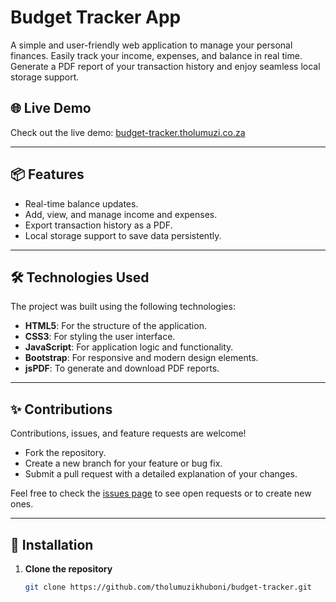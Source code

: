 # Budget Tracker App  

A simple and user-friendly web application to manage your personal finances. Easily track your income, expenses, and balance in real time. Generate a PDF report of your transaction history and enjoy seamless local storage support.  

## 🌐 Live Demo  
Check out the live demo: [budget-tracker.tholumuzi.co.za](https://budget-tracker.tholumuzi.co.za)  

---

## 📦 Features  
- Real-time balance updates.  
- Add, view, and manage income and expenses.  
- Export transaction history as a PDF.  
- Local storage support to save data persistently.  

---

## 🛠️ Technologies Used  
The project was built using the following technologies:  
- **HTML5**: For the structure of the application.  
- **CSS3**: For styling the user interface.  
- **JavaScript**: For application logic and functionality.  
- **Bootstrap**: For responsive and modern design elements.  
- **jsPDF**: To generate and download PDF reports.  

---

## ✨ Contributions  
Contributions, issues, and feature requests are welcome!  
- Fork the repository.  
- Create a new branch for your feature or bug fix.  
- Submit a pull request with a detailed explanation of your changes.  

Feel free to check the [issues page](https://github.com/tholumuzikhuboni/budget-tracker/issues) to see open requests or to create new ones.

---

## 🚀 Installation  

1. **Clone the repository**  
   ```bash
   git clone https://github.com/tholumuzikhuboni/budget-tracker.git
